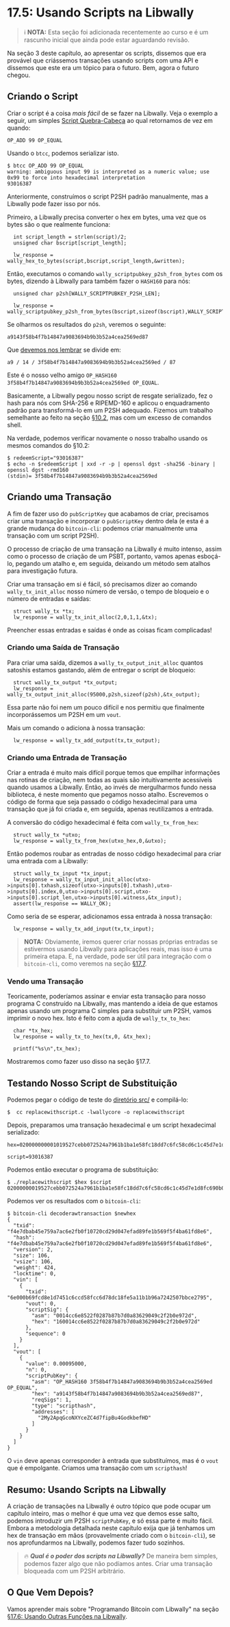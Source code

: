 # 17.5: Usando Scripts na Libwally

> :information_source: **NOTA:** Esta seção foi adicionada recentemente ao curso e é um rascunho inicial que ainda pode estar aguardando revisão.

Na seção 3 deste capítulo, ao apresentar os scripts, dissemos que era provável que criássemos transações usando scripts com uma API e dissemos que este era um tópico para o futuro. Bem, agora o futuro chegou.

## Criando o Script

Criar o script é a coisa _mais fácil_ de se fazer na Libwally. Veja o exemplo a seguir, um simples [Script Quebra-Cabeça](13_1_Writing_Puzzle_Scripts.md) ao qual retornamos de vez em quando:
```
OP_ADD 99 OP_EQUAL
```
Usando o `btcc`, podemos serializar isto.
```
$ btcc OP_ADD 99 OP_EQUAL
warning: ambiguous input 99 is interpreted as a numeric value; use 0x99 to force into hexadecimal interpretation
93016387
```
Anteriormente, construímos o script P2SH padrão manualmente, mas a Libwally pode fazer isso por nós.

Primeiro, a Libwally precisa converter o hex em bytes, uma vez que os bytes são o que realmente funciona:
```
  int script_length = strlen(script)/2;
  unsigned char bscript[script_length];
    
  lw_response = wally_hex_to_bytes(script,bscript,script_length,&written);
```
Então, executamos o comando `wally_scriptpubkey_p2sh_from_bytes` com os bytes, dizendo à Libwally para também fazer o `HASH160` para nós:
```
  unsigned char p2sh[WALLY_SCRIPTPUBKEY_P2SH_LEN];
          
  lw_response = wally_scriptpubkey_p2sh_from_bytes(bscript,sizeof(bscript),WALLY_SCRIPT_HASH160,p2sh,WALLY_SCRIPTPUBKEY_P2SH_LEN,&written);
```
Se olharmos os resultados do `p2sh`, veremos o seguinte:
```
a9143f58b4f7b14847a9083694b9b3b52a4cea2569ed87
```
Que [devemos nos lembrar](10_2_Building_the_Structure_of_P2SH.md) se divide em:
```
a9 / 14 / 3f58b4f7b14847a9083694b9b3b52a4cea2569ed / 87
```
Este é o nosso velho amigo `OP_HASH160 3f58b4f7b14847a9083694b9b3b52a4cea2569ed OP_EQUAL`.

Basicamente, a Libwally pegou nosso script de resgate serializado, fez o hash para nós com SHA-256 e RIPEMD-160 e aplicou o enquadramento padrão para transformá-lo em um P2SH adequado. Fizemos um trabalho semelhante ao feito na seção [§10.2](10_2_Building_the_Structure_of_P2SH.md), mas com um excesso de comandos shell.

Na verdade, podemos verificar novamente o nosso trabalho usando os mesmos comandos do §10.2:
```
$ redeemScript="93016387"
$ echo -n $redeemScript | xxd -r -p | openssl dgst -sha256 -binary | openssl dgst -rmd160
(stdin)= 3f58b4f7b14847a9083694b9b3b52a4cea2569ed
```

## Criando uma Transação

A fim de fazer uso do `pubScriptKey` que acabamos de criar, precisamos criar uma transação e incorporar o `pubScriptKey` dentro dela (e esta é a grande mudança do `bitcoin-cli`: podemos criar manualmente uma transação com um script P2SH).

O processo de criação de uma transação na Libwally é muito intenso, assim como o processo de criação de um PSBT, portanto, vamos apenas esboçá-lo, pegando um atalho e, em seguida, deixando um método sem atalhos para investigação futura.

Criar uma transação em si é fácil, só precisamos dizer ao comando `wally_tx_init_alloc` nosso número de versão, o tempo de bloqueio e o número de entradas e saídas:
```
  struct wally_tx *tx;
  lw_response = wally_tx_init_alloc(2,0,1,1,&tx);
```
Preencher essas entradas e saídas é onde as coisas ficam complicadas!

### Criando uma Saída de Transação

Para criar uma saída, dizemos a `wally_tx_output_init_alloc` quantos satoshis estamos gastando, além de entregar o script de bloqueio:
```
  struct wally_tx_output *tx_output;
  lw_response = wally_tx_output_init_alloc(95000,p2sh,sizeof(p2sh),&tx_output);
```
Essa parte não foi nem um pouco difícil e nos permitiu que finalmente incorporássemos um P2SH em um `vout`.

Mais um comando o adiciona à nossa transação:
```
  lw_response = wally_tx_add_output(tx,tx_output);
```

### Criando uma Entrada de Transação

Criar a entrada é muito mais difícil porque temos que empilhar informações nas rotinas de criação, nem todas as quais são intuitivamente acessíveis quando usamos a Libwally. Então, ao invés de mergulharmos fundo nessa biblioteca, é neste momento que pegamos nosso atalho. Escrevemos o código de forma que seja passado o código hexadecimal para uma transação que já foi criada e, em seguida, apenas reutilizamos a entrada.

A conversão do código hexadecimal é feita com `wally_tx_from_hex`:
```
  struct wally_tx *utxo;
  lw_response = wally_tx_from_hex(utxo_hex,0,&utxo);
```
Então podemos roubar as entradas de nosso código hexadecimal para criar uma entrada com a Libwally:
```
  struct wally_tx_input *tx_input;
  lw_response = wally_tx_input_init_alloc(utxo->inputs[0].txhash,sizeof(utxo->inputs[0].txhash),utxo->inputs[0].index,0,utxo->inputs[0].script,utxo->inputs[0].script_len,utxo->inputs[0].witness,&tx_input);
  assert(lw_response == WALLY_OK);            
```
Como seria de se esperar, adicionamos essa entrada à nossa transação:
```
  lw_response = wally_tx_add_input(tx,tx_input);
```

> **NOTA:** Obviamente, iremos querer criar nossas próprias entradas se estivermos usando Libwally para aplicações reais, mas isso é uma primeira etapa. E, na verdade, pode ser útil para integração com o `bitcoin-cli`, como veremos na seção [§17.7](17_7_Integrating_Libwally_and_Bitcoin-CLI.md).

### Vendo uma Transação

Teoricamente, poderíamos assinar e enviar esta transação para nosso programa C construído na Libwally, mas mantendo a ideia de que estamos apenas usando um programa C simples para substituir um P2SH, vamos imprimir o novo hex. Isto é feito com a ajuda de `wally_tx_to_hex`:
```
  char *tx_hex;
  lw_response = wally_tx_to_hex(tx,0, &tx_hex);

  printf("%s\n",tx_hex);
```
Mostraremos como fazer uso disso na seção §17.7.

## Testando Nosso Script de Substituição

Podemos pegar o código de teste do [diretório src/](src/17_5_replacewithscript.c) e compilá-lo:
```
$  cc replacewithscript.c -lwallycore -o replacewithscript
```
Depois, preparamos uma transação hexadecimal e um script hexadecimal serializado:
```
hex=020000000001019527cebb072524a7961b1ba1e58fc18dd7c6fc58cd6c1c45d7e1d8fc690b006e0000000017160014cc6e8522f0287b87b7d0a83629049c2f2b0e972dfeffffff026f8460000000000017a914ba421212a629a840492acb2324b497ab95da7d1e87306f0100000000001976a914a2a68c5f9b8e25fdd1213c38d952ab2be2e271be88ac02463043021f757054fa61cfb75b64b17230b041b6d73f25ff9c018457cf95c9490d173fb4022075970f786f24502290e8a5ed0f0a85a9a6776d3730287935fb23aa817791c01701210293fef93f52e6ce8be581db62229baf116714fcb24419042ffccc762acc958294e6921b00

script=93016387
```
Podemos então executar o programa de substituição:
```
$ ./replacewithscript $hex $script
02000000019527cebb072524a7961b1ba1e58fc18dd7c6fc58cd6c1c45d7e1d8fc690b006e0000000017160014cc6e8522f0287b87b7d0a83629049c2f2b0e972d0000000001187301000000000017a9143f58b4f7b14847a9083694b9b3b52a4cea2569ed8700000000
```
Podemos ver os resultados com o `bitcoin-cli`:
```
$ bitcoin-cli decoderawtransaction $newhex
{
  "txid": "f4e7dbab45e759a7ac6e2fb0f10720cd29d047efad89fe1b569f5f4ba61fd8e6",
  "hash": "f4e7dbab45e759a7ac6e2fb0f10720cd29d047efad89fe1b569f5f4ba61fd8e6",
  "version": 2,
  "size": 106,
  "vsize": 106,
  "weight": 424,
  "locktime": 0,
  "vin": [
    {
      "txid": "6e000b69fcd8e1d7451c6ccd58fcc6d78dc18fe5a11b1b96a7242507bbce2795",
      "vout": 0,
      "scriptSig": {
        "asm": "0014cc6e8522f0287b87b7d0a83629049c2f2b0e972d",
        "hex": "160014cc6e8522f0287b87b7d0a83629049c2f2b0e972d"
      },
      "sequence": 0
    }
  ],
  "vout": [
    {
      "value": 0.00095000,
      "n": 0,
      "scriptPubKey": {
        "asm": "OP_HASH160 3f58b4f7b14847a9083694b9b3b52a4cea2569ed OP_EQUAL",
        "hex": "a9143f58b4f7b14847a9083694b9b3b52a4cea2569ed87",
        "reqSigs": 1,
        "type": "scripthash",
        "addresses": [
          "2My2ApqGcoNXYceZC4d7fipBu4GodkbefHD"
        ]
      }
    }
  ]
}
```
O `vin` deve apenas corresponder à entrada que substituímos, mas é o `vout` que é empolgante. Criamos uma transação com um `scripthash`!

## Resumo: Usando Scripts na Libwally

A criação de transações na Libwally é outro tópico que pode ocupar um capítulo inteiro, mas o melhor é que uma vez que demos esse salto, podemos introduzir um P2SH `scriptPubKey`, e só essa parte é muito fácil. Embora a metodologia detalhada neste capítulo exija que já tenhamos um hex de transação em mãos (provavelmente criado com o `bitcoin-cli`), se nos aprofundarmos na Libwally, podemos fazer tudo sozinhos.

> :fire: ***Qual é o poder dos scripts na Libwally?*** De maneira bem simples, podemos fazer algo que não podíamos antes. Criar uma transação bloqueada com um P2SH arbitrário.

## O Que Vem Depois?

Vamos aprender mais sobre "Programando Bitcoin com Libwally" na seção [§17.6: Usando Outras Funções na Libwally](17_6_Using_Other_Functions_in_Libwally.md).